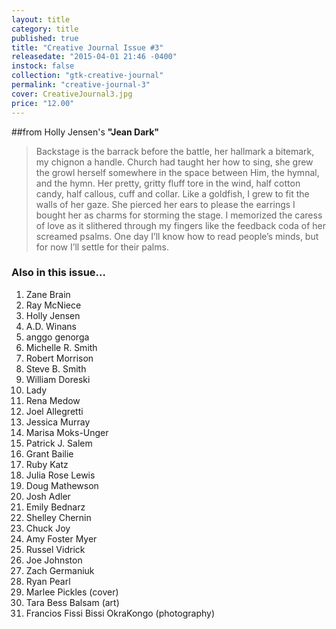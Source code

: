 ```yaml
---
layout: title
category: title
published: true
title: "Creative Journal Issue #3"
releasedate: "2015-04-01 21:46 -0400"
instock: false
collection: "gtk-creative-journal"
permalink: "creative-journal-3"
cover: CreativeJournal3.jpg
price: "12.00"
---
```







##from Holly Jensen's
**"Jean Dark"**


  > Backstage is the barrack before the battle,
  her hallmark a bitemark, my chignon a handle.
  Church had taught her how to sing,
  she grew the growl herself somewhere in the space
  between Him, the hymnal, and the hymn.
  Her pretty, gritty fluff tore in the wind,
  half cotton candy, half callous, cuff and collar.
  Like a goldfish, I grew to fit the walls of her gaze.
  She pierced her ears to please the earrings I bought her 
  as charms for storming the stage.
  I memorized the caress of love as it slithered through 
  my fingers like the feedback coda of her screamed psalms.
  One day I’ll know how to read people’s minds,
  but for now I’ll settle for their palms.
### Also in this issue...
1. Zane Brain
2. Ray McNiece
3. Holly Jensen
4. A.D. Winans
5. anggo genorga
6. Michelle R. Smith
7. Robert Morrison
8. Steve B. Smith
9. William Doreski
10. Lady
11. Rena Medow
12. Joel Allegretti
13. Jessica Murray
14. Marisa Moks-Unger
15. Patrick J. Salem
16. Grant Bailie
17. Ruby Katz
18. Julia Rose Lewis
19. Doug Mathewson
20. Josh Adler
21. Emily Bednarz
22. Shelley Chernin
23. Chuck Joy
24. Amy Foster Myer
25. Russel Vidrick
26. Joe Johnston
27. Zach Germaniuk
28. Ryan Pearl
29. Marlee Pickles (cover)
30. Tara Bess Balsam (art)
31. Francios Fissi Bissi OkraKongo (photography)
